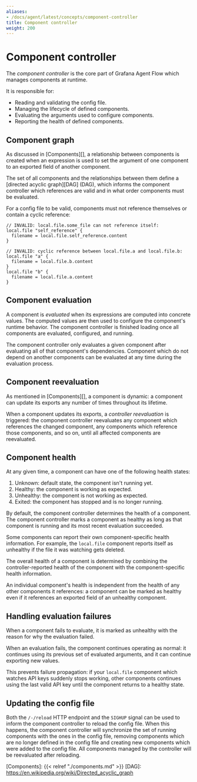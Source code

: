 ```yaml
---
aliases:
- /docs/agent/latest/concepts/component-controller
title: Component controller
weight: 200
---
```


# Component controller

The _component controller_ is the core part of Grafana Agent Flow which manages
components at runtime.

It is responsible for:

* Reading and validating the config file.
* Managing the lifecycle of defined components.
* Evaluating the arguments used to configure components.
* Reporting the health of defined components.

## Component graph

As discussed in [Components][], a relationship between components is created
when an expression is used to set the argument of one component to an exported
field of another component.

The set of all components and the relationships between them define a [directed
acyclic graph][DAG] (DAG), which informs the component controller which
references are valid and in what order components must be evaluated.

For a config file to be valid, components must not reference themselves or
contain a cyclic reference:

```river
// INVALID: local.file.some_file can not reference itself:
local.file "self_reference" {
  filename = local.file.self_reference.content
}
```

```river
// INVALID: cyclic reference between local.file.a and local.file.b:
local.file "a" {
  filename = local.file.b.content
}
local.file "b" {
  filename = local.file.a.content
}
```

## Component evaluation

A component is _evaluated_ when its expressions are computed into concrete
values. The computed values are then used to configure the component's runtime
behavior. The component controller is finished loading once all components are
evaluated, configured, and running.

The component controller only evaluates a given component after evaluating all
of that component's dependencies. Component which do not depend on another
components can be evaluated at any time during the evaluation process.

## Component reevaluation

As mentioned in [Components][], a component is dynamic: a component can update
its exports any number of times throughout its lifetime.

When a component updates its exports, a _controller reevaluation_ is triggered:
the component controller reevaluates any component which references the changed
component, any components which reference those components, and so on, until
all affected components are reevaluated.

## Component health

At any given time, a component can have one of the following health states:

1. Unknown: default state, the component isn't running yet.
2. Healthy: the component is working as expected.
3. Unhealthy: the component is not working as expected.
4. Exited: the component has stopped and is no longer running.

By default, the component controller determines the health of a component. The
component controller marks a component as healthy as long as that component is
running and its most recent evaluation succeeded.

Some components can report their own component-specific health information. For
example, the `local.file` component reports itself as unhealthy if the file it
was watching gets deleted.

The overall health of a component is determined by combining the
controller-reported health of the component with the component-specific health
information.

An individual component's health is independent from the health of any other
components it references: a component can be marked as healthy even if it
references an exported field of an unhealthy component.

## Handling evaluation failures

When a component fails to evaluate, it is marked as unhealthy with the reason
for why the evaluation failed.

When an evaluation fails, the component continues operating as normal: it
continues using its previous set of evaluated arguments, and it can continue
exporting new values.

This prevents failure propagation: if your `local.file` component which watches
API keys suddenly stops working, other components continues using the last
valid API key until the component returns to a healthy state.

## Updating the config file

Both the `/-/reload` HTTP endpoint and the `SIGHUP` signal can be used to
inform the component controller to reload the config file. When this happens,
the component controller will synchronize the set of running components with
the ones in the config file, removing components which are no longer defined in
the config file and creating new components which were added to the config
file. All components managed by the controller will be reevaluated after
reloading.

[Components]: {{< relref "./components.md" >}}
[DAG]: https://en.wikipedia.org/wiki/Directed_acyclic_graph
